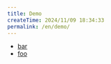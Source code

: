 ```yaml
---
title: Demo
createTime: 2024/11/09 18:34:33
permalink: /en/demo/
---
```


- [bar](./bar.md)
- [foo](./foo.md)
